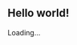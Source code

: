 ## Hello world!

<div data-pym-loader data-pym-src="https://www.staging.documenters.org/embed/reportings/?title=reports" style="width: 600px; margin: 0 auto;">Loading...</div><script type="text/javascript" src="https://pym.nprapps.org/pym-loader.v1.min.js"></script>
